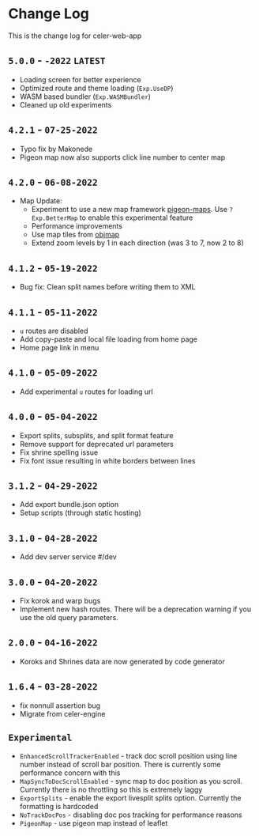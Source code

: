 # Change Log
This is the change log for celer-web-app

## `5.0.0` - `-2022` `LATEST`
- Loading screen for better experience
- Optimized route and theme loading (`Exp.UseDP`)
- WASM based bundler (`Exp.WASMBundler`)
- Cleaned up old experiments

## `4.2.1` - `07-25-2022`
- Typo fix by Makonede
- Pigeon map now also supports click line number to center map

## `4.2.0` - `06-08-2022`
- Map Update: 
  - Experiment to use a new map framework [pigeon-maps](https://github.com/mariusandra/pigeon-maps). Use `?Exp.BetterMap` to enable this experimental feature
  - Performance improvements
  - Use map tiles from [objmap](https://objmap.zeldamods.org)
  - Extend zoom levels by 1 in each direction (was 3 to 7, now 2 to 8)

## `4.1.2` - `05-19-2022`
- Bug fix: Clean split names before writing them to XML

## `4.1.1` - `05-11-2022`
- `u` routes are disabled
- Add copy-paste and local file loading from home page
- Home page link in menu

## `4.1.0` - `05-09-2022`
- Add experimental `u` routes for loading url

## `4.0.0` - `05-04-2022`
- Export splits, subsplits, and split format feature
- Remove support for deprecated url parameters
- Fix shrine spelling issue
- Fix font issue resulting in white borders between lines

## `3.1.2` - `04-29-2022`
- Add export bundle.json option
- Setup scripts (through static hosting)

## `3.1.0` - `04-28-2022`
- Add dev server service #/dev

## `3.0.0` - `04-20-2022`
- Fix korok and warp bugs
- Implement new hash routes. There will be a deprecation warning if you use the old query parameters.

## `2.0.0` - `04-16-2022`
- Koroks and Shrines data are now generated by code generator

## `1.6.4` - `03-28-2022`
- fix nonnull assertion bug
- Migrate from celer-engine

## `Experimental`
- `EnhancedScrollTrackerEnabled` - track doc scroll position using line number instead of scroll bar position. There is currently some performance concern with this
- `MapSyncToDocScrollEnabled` - sync map to doc position as you scroll. Currently there is no throttling so this is extremely laggy
- `ExportSplits` - enable the export livesplit splits option. Currently the formatting is hardcoded
- `NoTrackDocPos` - disabling doc pos tracking for performance reasons
- `PigeonMap` - use pigeon map instead of leaflet
